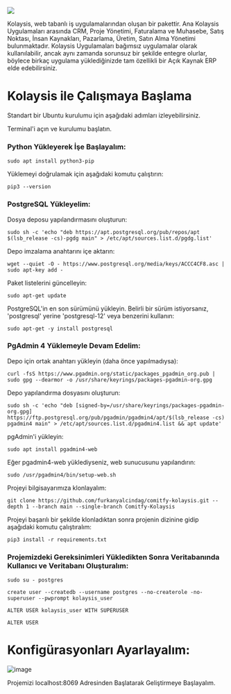 
![](https://github.com/furkanyalcindag/comitfy-kolaysis/blob/main/addons/web/static/img/kolaysisLogo.png)

Kolaysis, web tabanlı iş uygulamalarından oluşan bir pakettir. Ana Kolaysis Uygulamaları arasında CRM, Proje Yönetimi, Faturalama ve Muhasebe, Satış Noktası, İnsan Kaynakları, Pazarlama, Üretim, Satın Alma Yönetimi bulunmaktadır. Kolaysis Uygulamaları bağımsız uygulamalar olarak kullanılabilir, ancak aynı zamanda sorunsuz bir şekilde entegre olurlar, böylece birkaç uygulama yüklediğinizde tam özellikli bir Açık Kaynak ERP elde edebilirsiniz.

# Kolaysis ile Çalışmaya Başlama

Standart bir Ubuntu kurulumu için aşağıdaki adımları izleyebilirsiniz.

Terminal'i açın ve kurulumu başlatın.

### Python Yükleyerek İşe Başlayalım:

`sudo apt install python3-pip`

Yüklemeyi doğrulamak için aşağıdaki komutu çalıştırın:

`pip3 --version`

### PostgreSQL Yükleyelim:

Dosya deposu yapılandırmasını oluşturun:

`sudo sh -c 'echo "deb https://apt.postgresql.org/pub/repos/apt $(lsb_release -cs)-pgdg main" > /etc/apt/sources.list.d/pgdg.list'`

Depo imzalama anahtarını içe aktarın:

`wget --quiet -O - https://www.postgresql.org/media/keys/ACCC4CF8.asc | sudo apt-key add -`

Paket listelerini güncelleyin:

`sudo apt-get update`

 PostgreSQL'in en son sürümünü yükleyin. Belirli bir sürüm istiyorsanız, 'postgresql' yerine 'postgresql-12' veya benzerini kullanın:

 `sudo apt-get -y install postgresql`

 ### PgAdmin 4 Yüklemeyle Devam Edelim:

Depo için ortak anahtarı yükleyin (daha önce yapılmadıysa):

`curl -fsS https://www.pgadmin.org/static/packages_pgadmin_org.pub | sudo gpg --dearmor -o /usr/share/keyrings/packages-pgadmin-org.gpg`

Depo yapılandırma dosyasını oluşturun:

`sudo sh -c 'echo "deb [signed-by=/usr/share/keyrings/packages-pgadmin-org.gpg] https://ftp.postgresql.org/pub/pgadmin/pgadmin4/apt/$(lsb_release -cs) pgadmin4 main" > /etc/apt/sources.list.d/pgadmin4.list && apt update'`

pgAdmin'i yükleyin:

`sudo apt install pgadmin4-web`

Eğer pgadmin4-web yüklediyseniz, web sunucusunu yapılandırın:

`sudo /usr/pgadmin4/bin/setup-web.sh`

Projeyi bilgisayarımıza klonlayalım:

`git clone https://github.com/furkanyalcindag/comitfy-kolaysis.git --depth 1 --branch main --single-branch Comitfy-Kolaysis`

Projeyi başarılı bir şekilde klonladıktan sonra projenin dizinine gidip aşağıdaki komutu çalıştıralım:

`pip3 install -r requirements.txt`

### Projemizdeki Gereksinimleri Yükledikten Sonra Veritabanında Kullanıcı ve Veritabanı Oluşturalım:

`sudo su - postgres`

`create user --createdb --username postgres --no-createrole -no-superuser --pwprompt kolaysis_user`

`ALTER USER kolaysis_user WITH SUPERUSER`

`ALTER USER`

# Konfigürasyonları Ayarlayalım:

![image](https://github.com/furkanyalcindag/comitfy-kolaysis/assets/106275189/37aae1cf-db76-472e-8c3b-db4fd3b27101)

Projemizi localhost:8069 Adresinden Başlatarak Geliştirmeye Başlayalım.





